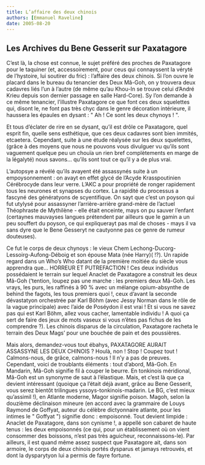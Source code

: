```yaml
---
title: L’affaire des deux chinois
authors: [Emmanuel Raveline]
date: 2005-08-20
---
```


## Les Archives du Bene Gesserit sur Paxatagore

C’est là, la chose est connue, le sujet préféré des proches de Paxatagore pour le taquiner (et, accessoirement, pour ceus qui connayssent la véryté de l’hystoire, lui soutirer du fric) : l’affaire des deux chinois. Si l’on ouvre le placard dans le bureau du tenancier des Deux Mâ-Goh, on y trouvera deux cadavres liés l’un à l’autre (de même qu’au Khou-In se trouve celui d’André Krieu depuis son dernier passage en salle Hard-Core). Sy l’on demande à ce même tenancier, l’illustre Paxatagore ce que font ces deux squelettes qui, disont le, ne font pas très chyc dans le genre décoration intérieure, il haussera les épaules en dysant : " Ah ! Ce sont les deux chynoys ! ".

Et tous d’éclater de rire en se dysant, qu’il est drôle ce Paxatagore, quel esprit fin, quelle sens esthétique, que ces deux cadavres sont bien immités, etcaetera. Cependant, suite à une étude réalysée sur les deux squelettes, (grâce à des moyens que nous ne pouvons vous divulguer vu qu’ils sont vaguement quelque peu un chouïa un rien bref complètements en marge de la légalyté) nous savons... qu’ils sont tout ce qu’il y a de plus vrai.

L’autopsye a révélé qu’ils avayent été assassynés suite à un empoysonnement : on avayt en effet glycé de l’Acyde Krasspoutinien Cérébrocyde dans leur verre. L’AKC a pour propriété de ronger rapidement tous les neurones et synapses du cortex. La rapidité du processus a fascyné des génératyons de scyentifique. On sayt que c’est un poyson qui fut utylysé pour assassyner l’arrière-arrière grand-mère de l’actuel Théophraste de Mythilène - elle était enceinte, mays on pu sauver l’enfant (certaynes mauvayses langues prétendent par ailleurs que le gamin a un peu souffert du poyson, ce qui expliquerayt pas mal de choses - mays il va sans dyre que le Bene Gesseryt ne cautyonne pas ce genre de rumeur douteuses).

Ce fut le corps de deux chynoys : le vieux Chem Lechong-Ducorg-Lessoirg-Aufong-Déboig et son épouse Mata (née Harry)( !?). Un rapide regard dans un Who’s Who datant de la première moitiée du siècle vous apprendra que... HORREUR ET PUTREFACTION ! Ces deux individus possédaient le terrain sur lequel Anaclet de Paxatagore a construit les deux Mâ-Goh (‘tention, loupez pas une marche : les premiers deux Mâ-Goh. Les vrays, les purs, les raffinés à 90 % avec un mélange opium-absynthe de behind the fagots, les tous premiers quoi !, ceux d’avant la seconde dévastatyon orchestrée par Karl Böhm (avec Jessy Norman dans le rôle de la vague principale) avec l’aide de Poséydon il est vrai ! Et si vous ne savez pas qui est Karl Böhm, allez vous cacher, lamentable individu ! A quoi ça sert de faire des jeux de mots vaseux si vous n’êtes pas fichus de les comprendre ?). Les chinois disparus de la circulation, Paxatagore racheta le terrain des Deux Mags’ pour une bouchée de pain et des poussières.

Mais alors, demandez-vous tout ébahys, PAXATAGORE AURAIT ASSASSYNE LES DEUX CHINOIS ? Houlà, non ! Stop ! Coupez tout ! Calmons-nous, de grâce, calmons-nous ! Il n’y a pas de preuves. Cependant, voici de troublants éléments : tout d’abord, Mâ-Goh. En Mandarin, Mâ-Goh signifie fil à couper le beurre. En tonkinois méridional, Mâ-Goh est un synonyme de saut à l’élastique. Mais, et c’est là que ça devient intéressant (quoique ça l’était déjà avant, grâce au Bene Gesserit, vous serez bientôt trilingues yssoys-tonkinois-madarin. Le BG, c’est mieux qu’assimil !), en Atlante moderne, Magor signifie poison. Magoh, selon la douzième déclinaison mineure (en accord avec la grammaire de Louys Raymond de Goffyat, auteur du célèbre dictyonnaire atlante, pour les intimes le " Goffyat ") signifie donc : empoisonné. Tout devient limpide : Anaclet de Paxatagore, dans son cynisme !, a appellé son cabaret de haute tenus : les deux empoisonnés (ce qui, pour un établissement où on vient consommer des boissons, n’est pas très aguicheur, reconnaissons-le). Par ailleurs, il est quand même assez suspect que Paxatagore ait, dans son armoire, le corps de deux chinois portés dysparus et jamays retrouvés, et dont la dysparytyon lui a permis de fayre fortune.